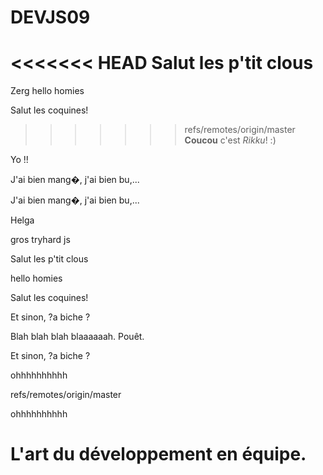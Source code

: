 # DEVJS09


<<<<<<< HEAD
Salut les p'tit clous
=======
Zerg
hello homies

Salut les coquines!
>>>>>>> refs/remotes/origin/master
**Coucou** c'est _Rikku_! :)

Yo !!

J'ai bien mang�, j'ai bien bu,...


J'ai bien mang�, j'ai bien bu,...


Helga

gros tryhard js 


Salut les p'tit clous

hello homies

Salut les coquines!

Et sinon, ?a biche ?






Blah blah blah blaaaaaah. Pouêt.


Et sinon, ?a biche ?





 ohhhhhhhhhh



refs/remotes/origin/master

 ohhhhhhhhhh






# L'art du développement en équipe.
